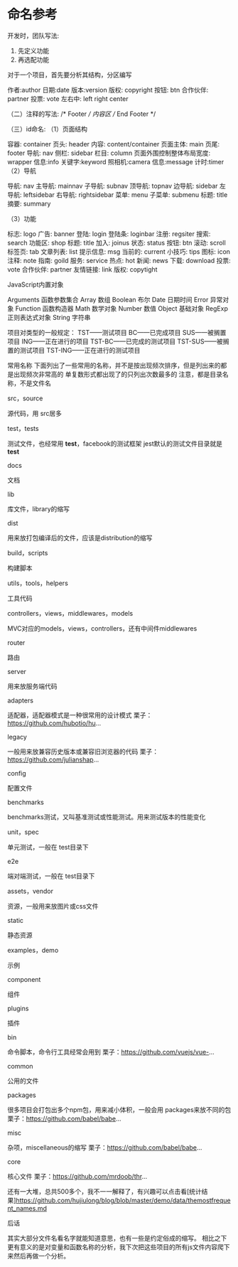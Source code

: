 # 命名参考

开发时，团队写法:

1. 先定义功能
1. 再选配功能

对于一个项目，首先要分析其结构，分区编写

作者:author
日期:date
版本:version
版权: copyright
按钮: btn
合作伙伴: partner
投票: vote
左右中: left right center

（二）注释的写法:
/* Footer */
内容区
/* End Footer */

（三）id命名:
（1）页面结构

容器: container
页头: header
内容: content/container
页面主体: main
页尾: footer
导航: nav
侧栏: sidebar
栏目: column
页面外围控制整体布局宽度: wrapper
信息:info
关键字:keyword
照相机:camera
信息:message
计时:timer
（2）导航

导航: nav
主导航: mainnav
子导航: subnav
顶导航: topnav
边导航: sidebar
左导航: leftsidebar
右导航: rightsidebar
菜单: menu
子菜单: submenu
标题: title
摘要: summary

（3）功能

标志: logo
广告: banner
登陆: login
登陆条: loginbar
注册: regsiter
搜索: search
功能区: shop
标题: title
加入: joinus
状态: status
按钮: btn
滚动: scroll
标签页: tab
文章列表: list
提示信息: msg
当前的: current
小技巧: tips
图标: icon
注释: note
指南: goild
服务: service
热点: hot
新闻: news
下载: download
投票: vote
合作伙伴: partner
友情链接: link
版权: copytight


JavaScript内置对象

Arguments 函数参数集合
Array 数组
Boolean 布尔
Date 日期时间
Error 异常对象
Function 函数构造器
Math 数学对象
Number 数值
Object 基础对象
RegExp 正则表达式对象
String 字符串

项目对类型的一般规定：
TST——测试项目
BC——已完成项目
SUS——被搁置项目
ING——正在进行的项目
TST-BC——已完成的测试项目
TST-SUS——被搁置的测试项目
TST-ING——正在进行的测试项目

常用名称
下面列出了一些常用的名称，并不是按出现频次排序，但是列出来的都是出现频次非常高的 单复数形式都出现了的只列出次数最多的 注意，都是目录名称，不是文件名

src，source

源代码，用 src居多

test，tests

测试文件，也经常用 __test__，facebook的测试框架 jest默认的测试文件目录就是 __test__

docs

文档

lib

库文件，library的缩写

dist

用来放打包编译后的文件，应该是distribution的缩写

build，scripts

构建脚本

utils，tools，helpers

工具代码

controllers，views，middlewares，models

MVC对应的models，views，controllers，还有中间件middlewares

router

路由

server

用来放服务端代码

adapters

适配器，适配器模式是一种很常用的设计模式 栗子：https://github.com/hubotio/hu...

legacy

一般用来放兼容历史版本或兼容旧浏览器的代码 栗子：https://github.com/julianshap...

config

配置文件

benchmarks

benchmarks测试，又叫基准测试或性能测试。用来测试版本的性能变化

unit，spec

单元测试，一般在 test目录下

e2e

端对端测试，一般在 test目录下

assets，vendor

资源，一般用来放图片或css文件

static

静态资源

examples，demo

示例

component

组件

plugins

插件

bin

命令脚本，命令行工具经常会用到 栗子：https://github.com/vuejs/vue-...

common

公用的文件

packages

很多项目会打包出多个npm包，用来减小体积，一般会用 packages来放不同的包 栗子：https://github.com/babel/babe...

misc

杂项，miscellaneous的缩写 栗子：https://github.com/babel/babe...

core

核心文件 栗子：https://github.com/mrdoob/thr...

还有一大堆，总共500多个，我不一一解释了，有兴趣可以点击看[统计结果]https://github.com/hujiulong/blog/blob/master/demo/data/themostfrequent_names.md

后话

其实大部分文件名看名字就能知道意思，也有一些是约定俗成的缩写。 相比之下更有意义的是对变量和函数名称的分析，我下次把这些项目的所有js文件内容爬下来然后再做一个分析。